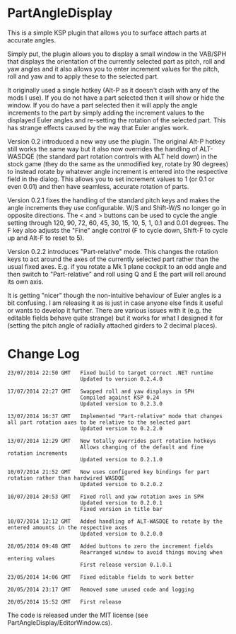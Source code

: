 PartAngleDisplay
================

This is a simple KSP plugin that allows you to surface attach parts at accurate angles.

Simply put, the plugin allows you to display a small window in the VAB/SPH that displays the orientation of the currently selected part as pitch, roll and yaw angles and it also allows you to enter increment values for the pitch, roll and yaw and to apply these to the selected part.

It originally used a single hotkey (Alt-P as it doesn't clash with any of the mods I use). If you do not have a part selected then it will show or hide the window. If you do have a part selected then it will apply the angle increments to the part by simply adding the increment values to the displayed Euler angles and re-setting the rotation of the selected part.  This has strange effects caused by the way that Euler angles work.

Version 0.2 introduced a new way use the plugin.  The original Alt-P hotkey still works the same way but it also now overrides the handling of ALT-WASDQE (the standard part rotation controls with ALT held down) in the stock game (they do the same as the unmodified key, rotate by 90 degrees) to instead rotate by whatever angle increment is entered into the respective field in the dialog.  This allows you to set increment values to 1 (or 0.1 or even 0.01) and then have seamless, accurate rotation of parts.

Version 0.2.1 fixes the handling of the standard pitch keys and makes the angle increments they use configurable.  W/S and Shift-W/S no longer go in opposite directions.  The < and > buttons can be used to cycle the angle setting through 120, 90, 72, 60, 45, 30, 15, 10, 5, 1, 0.1 and 0.01 degrees.  The F key also adjusts the "Fine" angle control (F to cycle down, Shift-F to cycle up and Alt-F to reset to 5).

Version 0.2.2 introduces "Part-relative" mode.  This changes the rotation keys to act around the axes of the currently selected part rather than the usual fixed axes.  E.g. if you rotate a Mk 1 plane cockpit to an odd angle and then switch to "Part-relative" and roll using Q and E the part will roll around its own axis.

It is getting "nicer" though the non-intuitive behaviour of Euler angles is a bit confusing.  I am releasing it as is just in case anyone else finds it useful or wants to develop it further. There are various issues with it (e.g. the editable fields behave quite strange) but it works for what I designed it for (setting the pitch angle of radially attached girders to 2 decimal places).

Change Log
==========
	23/07/2014 22:50 GMT   Fixed build to target correct .NET runtime
	                       Updated to version 0.2.4.0

    17/07/2014 22:27 GMT   Swapped roll and yaw displays in SPH
                           Compiled against KSP 0.24
                           Updated version to 0.2.3.0

    13/07/2014 16:37 GMT   Implemented "Part-relative" mode that changes all part rotation axes to be relative to the selected part
                           Updated version to 0.2.2.0

    13/07/2014 12:29 GMT   Now totally overrides part rotation hotkeys
                           Allows changing of the default and fine rotation increments
                           Updated version to 0.2.1.0

    10/07/2014 21:52 GMT   Now uses configured key bindings for part rotation rather than hardwired WASDQE
                           Updated version to 0.2.0.2

    10/07/2014 20:53 GMT   Fixed roll and yaw rotation axes in SPH
                           Updated version to 0.2.0.1
                           Fixed version in title bar

    10/07/2014 12:12 GMT   Added handling of ALT-WASDQE to rotate by the entered amounts in the respective axes
                           Updated version to 0.2.0.0

    28/05/2014 09:48 GMT   Added buttons to zero the increment fields
                           Rearranged window to avoid things moving when entering values
                           First release version 0.1.0.1
    
    23/05/2014 14:06 GMT   Fixed editable fields to work better
    
    20/05/2014 23:17 GMT   Removed some unused code and logging
    
    20/05/2014 15:52 GMT   First release

The code is released under the MIT license (see PartAngleDisplay/EditorWindow.cs).
